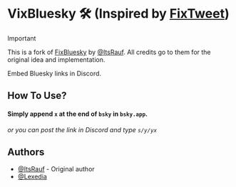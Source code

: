 # VixBluesky 🛠️ (Inspired by [FixTweet](https://github.com/FixTweet/FixTweet))

> [!IMPORTANT]
> This is a fork of [FixBluesky](https://github.com/ThornbushHQ/FixBluesky) by [@ItsRauf](https://www.github.com/ItsRauf).
> All credits go to them for the original idea and implementation.

Embed Bluesky links in Discord.

## How To Use?

#### Simply append `x` at the end of `bsky` in `bsky.app`.
_or you can post the link in Discord and type `s/y/yx`_

## Authors

- [@ItsRauf](https://www.github.com/ItsRauf) - Original author
- [@Lexedia](https://www.github.com/Rapougnac)
